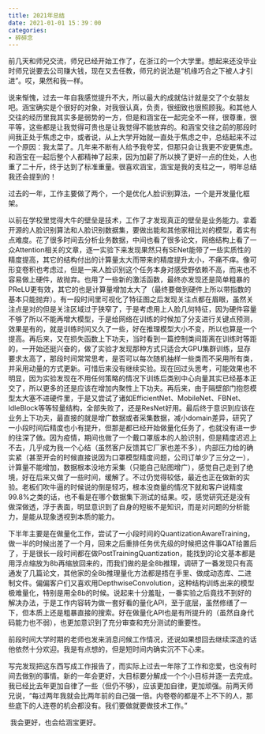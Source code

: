 ```yaml
---
title: 2021年总结
date: 2021-01-01 15：39：00
categories:
- 碎碎念
---
```


​    前几天和师兄交流，师兄已经开始工作了，在浙江的一个大学里。想起来还没毕业时师兄说要去公司赚大钱，现在又去任教，师兄的说法是“机缘巧合之下被人才引进”。哎，果然和我一样。

​    说来惭愧，过去一年自我感觉提升不大，所以最大的成就估计就是交了个女朋友吧。涵宝确实是个很好的对象，对我很认真，负责，很细致也很照顾我。和其他人交往的经历里我其实多是弱势的一方，但是和涵宝在一起完全不一样，很尊重，很平等，这些都是让我觉得可贵也是让我觉得不能放弃的。和涵宝交往之前的那段时间我正处于焦虑之中，或者说，从上大学开始就一直处于焦虑之中，总结起来不过一个原因：我太菜了。几年来不断有人给予我夸奖，但那只会让我更不安更焦虑。和涵宝在一起后整个人都精神了起来，因为加薪了所以换了更好一点的住处，人也重了二十斤，终于达到了标准重量。很喜欢涵宝，涵宝是我的支柱之一，明年总结我还会提到的！

​    过去的一年，工作主要做了两个，一个是优化人脸识别算法，一个是开发量化框架。

​    以前在学校里觉得大牛的壁垒是技术，工作了才发现真正的壁垒是业务能力。拿着开源的人脸识别算法和人脸识别数据集，要做出能和其他家相比对的模型，着实有点难度。花了很多时间去分析业务数据，中间也看了很多论文，网络结构上看了一众Attention相关的文章，逐一实验下来发现果然只有SENet能带了一些实质性的精度提高，其它的结构付出的计算量太大而带来的精度提升太小，不痛不痒。像可形变卷积也考虑过，但是一来人脸识别这个任务本身对感受野依赖不高，而来也不容易做上硬件，故抛弃。也用了一些新的激活函数，最终亦发现还是简单粗暴的PReLU更有效，其它的也是计算量增加太大了（最终要做到硬件上所以带指数的基本只能抛弃）。有一段时间里可视化了特征图之后发现关注点都在眉眼，虽然关注点是对的但是关注区域过于狭窄了，于是考虑用上人脸几何特征，因为硬件容量不够了所以不能再增大模型，于是给网络在训练的时候加了分支进行关键点预测，效果是有的，就是训练时间又久了一些，好在推理模型大小不变，所以也算是一个提高。再后来，又在损失函数上下功夫，当时看到一篇控制类间距离在训练时等距的，一开始还挺兴奋的，做了实验才发现那种方式只适合大GPU集群训练，显存要求太高了，那段时间常常思考，是否可以每次随机抽样一些类而不采用所有类，并采用动量的方式更新。可惜后来没有继续实验。现在回过头思考，可能效果也不明显，因为实验发现在不用任何策略的情况下训练后类别中心向量其实已经基本正交了，所以更多的还是应该在增加内聚性上下功夫。再后来，由于隔壁部门抱怨模型太大塞不进硬件里，于是又尝试了诸如EfficientNet、MobileNet、FBNet、IdleBlock等等轻量结构，全部失败了，还是ResNet好用。最后终于意识到应该在业务上下功夫，最直接的就是增广数据或者采集数据，减小domain差异，研究了一小段时间后精度也小有提升，但那是都已经开始做量化任务了，也就没有进一步的往深了做。因为疫情，期间也做了一个戴口罩版本的人脸识别，但是精度迟迟上不去，几乎成为我一个心结（虽然客户反馈其它厂家也差不多），内部压力给的确实紧（甚至开会的时候直接说因为口罩模型精度问题，公司订单少了三分之一），计算量不能增加，数据根本没地方采集（只能自己贴图增广），感觉自己走到了绝境，好在后来又做了一些时间，缓解了。不过仍觉得较低，最近也正在做新的实验。老板们吹牛逼的时候说的倒是轻巧，根本没商量的情况下就和客户说精度99.8%之类的话，也不看是在哪个数据集下测试的结果。哎，感觉研究还是没有做深做透，浮于表面，明显意识到了自身的短板不是知识，而是对问题的分析能力，是能从现象透视到本质的能力。

​    下半年主要是在做量化工作，尝试了一小段时间的QuantizationAwareTraining，做一半的时候出差了一个月，回来之后重排任务优先级的时候把这件事QAT给置后了，于是很长一段时间都在做PostTrainingQuantization，能找到的论文基本都是用浮点缩放为8b再缩放回来的，而我们做的是全8b推理，调研了一番发现只有高通发了几篇论文，其他家的全8b推理量化方法都是捂在手里、做成动态库、二进制文件。偏偏客户们又喜欢用DepthwiseConvolution，这种结构训练出来的模型极难量化，特别是用全8b的时候。说起来十分羞耻，一番实验之后竟找不到好的解决办法，于是工作内容转为做一套好看的量化API，至于底层，虽然修缮了一下，但本质上还是粗暴直接的搜索。好在做量化API也是有所提升的（虽然自身代码能力也不弱），也更加意识到了充分审查和充分测试的重要性。

​    前段时间大学时期的老师也发来消息问候工作情况，还说如果想回去继续深造的话他依然十分欢迎。我是有点想的，但是短时间内确实沉不下心来。

​    写完发现把这东西写成工作报告了，而实际上过去一年除了工作和恋爱，也没有时间去做别的事情。新的一年会更好，大目标要分解成一个个小目标并逐一去完成。我已经比去年更加自律了一些（但仍不够），应该更加自律，更加顽强。前两天师兄说，“每过两年我就会比两年前的自己强一倍。内卷卷的都是不上不下的人，那些底下的人连卷的机会都没有。我们要做就要做技术工作。”

​    我会更好，也会给涵宝更好。